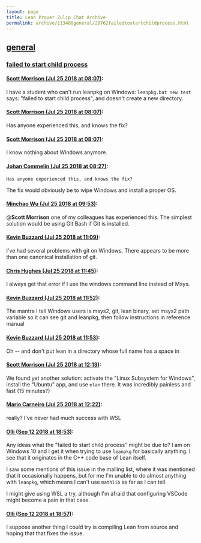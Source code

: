 ```yaml
---
layout: page
title: Lean Prover Zulip Chat Archive 
permalink: archive/113488general/28762failedtostartchildprocess.html
---
```


## [general](index.html)
### [failed to start child process](28762failedtostartchildprocess.html)

#### [Scott Morrison (Jul 25 2018 at 08:07)](https://leanprover.zulipchat.com/#narrow/stream/113488-general/topic/failed%20to%20start%20child%20process/near/130257139):
I have a student who can't run leanpkg on Windows: `leanpkg.bat new test` says: "failed to start child process", and doesn't create a new directory.

#### [Scott Morrison (Jul 25 2018 at 08:07)](https://leanprover.zulipchat.com/#narrow/stream/113488-general/topic/failed%20to%20start%20child%20process/near/130257148):
Has anyone experienced this, and knows the fix?

#### [Scott Morrison (Jul 25 2018 at 08:07)](https://leanprover.zulipchat.com/#narrow/stream/113488-general/topic/failed%20to%20start%20child%20process/near/130257151):
I know nothing about Windows anymore.

#### [Johan Commelin (Jul 25 2018 at 08:27)](https://leanprover.zulipchat.com/#narrow/stream/113488-general/topic/failed%20to%20start%20child%20process/near/130257829):
```quote
Has anyone experienced this, and knows the fix?
```
The fix would obviously be to wipe Windows and install a proper OS.

#### [Minchao Wu (Jul 25 2018 at 09:53)](https://leanprover.zulipchat.com/#narrow/stream/113488-general/topic/failed%20to%20start%20child%20process/near/130260741):
@**Scott Morrison** one of my colleagues has experienced this. The simplest solution would be using Git Bash if Git is installed.

#### [Kevin Buzzard (Jul 25 2018 at 11:09)](https://leanprover.zulipchat.com/#narrow/stream/113488-general/topic/failed%20to%20start%20child%20process/near/130263893):
I've had several problems with git on Windows. There appears to be more than one canonical installation of git.

#### [Chris Hughes (Jul 25 2018 at 11:45)](https://leanprover.zulipchat.com/#narrow/stream/113488-general/topic/failed%20to%20start%20child%20process/near/130265519):
I always get that error if I use the windows command line instead of Msys.

#### [Kevin Buzzard (Jul 25 2018 at 11:52)](https://leanprover.zulipchat.com/#narrow/stream/113488-general/topic/failed%20to%20start%20child%20process/near/130265849):
The mantra I tell Windows users is msys2, git, lean binary, set msys2 path variable so it can see git and leanpkg, then follow instructions in reference manual

#### [Kevin Buzzard (Jul 25 2018 at 11:53)](https://leanprover.zulipchat.com/#narrow/stream/113488-general/topic/failed%20to%20start%20child%20process/near/130265881):
Oh -- and don't put lean in a directory whose full name has a space in

#### [Scott Morrison (Jul 25 2018 at 12:13)](https://leanprover.zulipchat.com/#narrow/stream/113488-general/topic/failed%20to%20start%20child%20process/near/130266683):
We found yet another solution: activate the "Linux Subsystem for Windows", install the "Ubuntu" app, and use `elan` there. It was incredibly painless and fast (15 minutes?)

#### [Mario Carneiro (Jul 25 2018 at 12:22)](https://leanprover.zulipchat.com/#narrow/stream/113488-general/topic/failed%20to%20start%20child%20process/near/130267031):
really? I've never had much success with WSL

#### [Olli (Sep 12 2018 at 18:53)](https://leanprover.zulipchat.com/#narrow/stream/113488-general/topic/failed%20to%20start%20child%20process/near/133811905):
Any ideas what the "failed to start child process" might be due to? I am on Windows 10 and I get it when trying to use `leanpkg` for basically anything. I see that it originates in the C++ code base of Lean itself.

I saw some mentions of this issue in the mailing list, where it was mentioned that it occasionally happens, but for me I'm unable to do almost anything with `leanpkg`, which means I can't use `mathlib` as far as I can tell.

I might give using WSL a try, although I'm afraid that configuring VSCode might become a pain in that case.

#### [Olli (Sep 12 2018 at 18:57)](https://leanprover.zulipchat.com/#narrow/stream/113488-general/topic/failed%20to%20start%20child%20process/near/133812101):
I suppose another thing I could try is compiling Lean from source and hoping that that fixes the issue.

